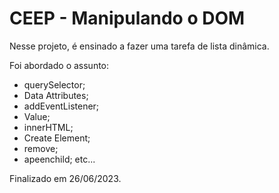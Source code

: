 # CEEP - Manipulando o DOM

Nesse projeto, é ensinado a fazer uma tarefa de lista dinâmica.

Foi abordado o assunto:
- querySelector;
- Data Attributes;
- addEventListener;
- Value;
- innerHTML;
- Create Element;
- remove;
- apeenchild;
etc...

Finalizado em 26/06/2023.